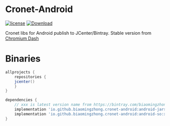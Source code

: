 # Cronet-Android
[![license](https://img.shields.io/github/license/biaomingzhong/Cronet-Android.svg)]() [ ![Download](https://api.bintray.com/packages/biaomingzhong/Cronet-Android/cronet-android-jars/images/download.svg) ](https://bintray.com/biaomingzhong/Cronet-Android/cronet-android-jars/_latestVersion)

Cronet libs for Android publish to JCenter/Bintray. Stable version from [Chromium Dash](https://chromiumdash.appspot.com/releases?platform=Android)

# Binaries

```groovy
allprojects {
    repositories {
	jcenter()
    }
}

dependencies {
    // xxx is latest version name from https://bintray.com/biaomingzhong/Cronet-Android/cronet-android-jars/_latestVersion
    implementation 'io.github.biaomingzhong.cronet-android:android-jars:xxx'
    implementation 'io.github.biaomingzhong.cronet-android:android-so:xxx'
}
```
